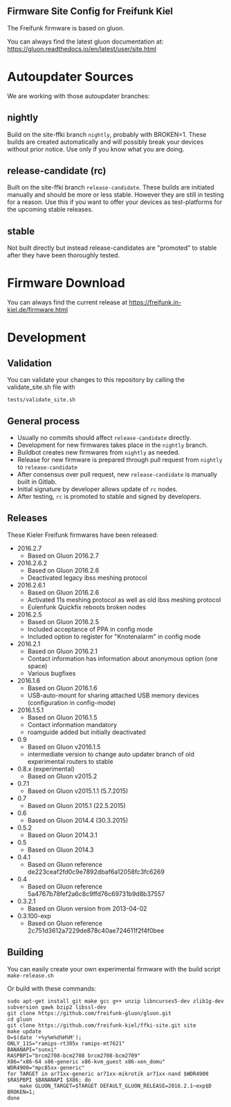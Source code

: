 Firmware Site Config for Freifunk Kiel
--------------------------------------

The Freifunk firmware is based on gluon.

You can always find
the latest gluon documentation at:
https://gluon.readthedocs.io/en/latest/user/site.html

# Autoupdater Sources

We are working with those autoupdater branches:

## nightly
Build on the site-ffki branch `nightly`, probably with BROKEN=1.
These builds are created automatically and will possibly break your devices
without prior notice. Use only if you know what you are doing.

## release-candidate (rc)
Built on the site-ffki branch `release-candidate`. These builds are initiated manually
and should be more or less stable. However they are still in testing for a
reason. Use this if you want to offer your devices as test-platforms for the
upcoming stable releases.

## stable
Not built directly but instead release-candidates are "promoted" to stable
after they have been thoroughly tested.


# Firmware Download

You can always find the current release at https://freifunk.in-kiel.de/firmware.html

# Development

## Validation

You can validate your changes to this repository by calling the validate_site.sh file with

    tests/validate_site.sh

## General process

- Usually no commits should affect `release-candidate` directly.
- Development for new firmwares takes place in the `nightly` branch.
- Buildbot creates new firmwares from `nightly` as needed.
- Release for new firmware is prepared through pull request from `nightly` to `release-candidate`
- After consensus over pull request, new `release-candidate` is manually built in Gitlab.
- Initial signature by developer allows update of `rc` nodes.
- After testing, `rc` is promoted to stable and signed by developers.

## Releases

These Kieler Freifunk firmwares have been released:

- 2016.2.7
  - Based on Gluon 2016.2.7
- 2016.2.6.2
  - Based on Gluon 2016.2.6
  - Deactivated legacy ibss meshing protocol
- 2016.2.6.1
  - Based on Gluon 2016.2.6
  - Activated 11s meshing protocol as well as old ibss meshing protocol
  - Eulenfunk Quickfix reboots broken nodes
- 2016.2.5
  - Based on Gluon 2016.2.5
  - Included acceptance of PPA in config mode
  - Included option to register for "Knotenalarm" in config mode
- 2016.2.1
  - Based on Gluon 2016.2.1
  - Contact information has information about anonymous option (one space)
  - Various bugfixes
- 2016.1.6
  - Based on Gluon 2016.1.6
  - USB-auto-mount for sharing attached USB memory devices (configuration in config-mode)
- 2016.1.5.1
  - Based on Gluon 2016.1.5
  - Contact information mandatory
  - roamguide added but initially deactivated
- 0.9
  - Based on Gluon v2016.1.5
  - intermediate version to change auto updater branch of old experimental routers to stable
- 0.8.x (experimental)
  - Based on Gluon v2015.2
- 0.7.1
  - Based on Gluon v2015.1.1 (5.7.2015)
- 0.7
  - Based on Gluon 2015.1 (22.5.2015)
- 0.6
  - Based on Gluon 2014.4 (30.3.2015)
- 0.5.2
  - Based on Gluon 2014.3.1
- 0.5
  - Based on Gluon 2014.3
- 0.4.1
  - Based on Gluon reference de223ceaf2fd0c9e7892dbaf6a12058fc3fc6269
- 0.4
  - Based on Gluon reference 5a4767b78fef2a6c8c9ffd76c69731b9d8b37557
- 0.3.2.1
  - Based on Gluon version from 2013-04-02
- 0.3.100-exp
  - Based on Gluon reference 2c751d3612a7229de878c40ae724611f2f4f0bee

## Building

You can easily create your own experimental firmware with the build script `make-release.sh`

Or build with these commands:

    sudo apt-get install git make gcc g++ unzip libncurses5-dev zlib1g-dev subversion gawk bzip2 libssl-dev
    git clone https://github.com/freifunk-gluon/gluon.git
    cd gluon
    git clone https://github.com/freifunk-kiel/ffki-site.git site
    make update
    D=$(date '+%y%m%d%H%M');
    ONLY_11S="ramips-rt305x ramips-mt7621"
    BANANAPI="sunxi"
    RASPBPI="brcm2708-bcm2708 brcm2708-bcm2709"
    X86="x86-64 x86-generic x86-kvm_guest x86-xen_domu"
    WDR4900="mpc85xx-generic"
    for TARGET in ar71xx-generic ar71xx-mikrotik ar71xx-nand $WDR4900 $RASPBPI $BANANAPI $X86; do
    	make GLUON_TARGET=$TARGET DEFAULT_GLUON_RELEASE=2016.2.1~exp$D BROKEN=1;
    done
